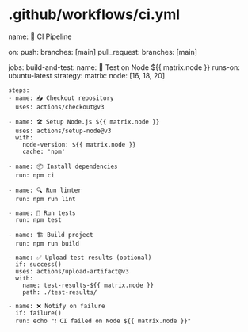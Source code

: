 # .github/workflows/ci.yml
name: 🔧 CI Pipeline

on:
  push:
    branches: [main]
  pull_request:
    branches: [main]

jobs:
  build-and-test:
    name: 🧪 Test on Node ${{ matrix.node }}
    runs-on: ubuntu-latest
    strategy:
      matrix:
        node: [16, 18, 20]

    steps:
    - name: 📥 Checkout repository
      uses: actions/checkout@v3

    - name: 🛠 Setup Node.js ${{ matrix.node }}
      uses: actions/setup-node@v3
      with:
        node-version: ${{ matrix.node }}
        cache: 'npm'

    - name: 📦 Install dependencies
      run: npm ci

    - name: 🔍 Run linter
      run: npm run lint

    - name: 🧪 Run tests
      run: npm test

    - name: 🏗 Build project
      run: npm run build

    - name: ✅ Upload test results (optional)
      if: success()
      uses: actions/upload-artifact@v3
      with:
        name: test-results-${{ matrix.node }}
        path: ./test-results/

    - name: ❌ Notify on failure
      if: failure()
      run: echo "❗ CI failed on Node ${{ matrix.node }}"
